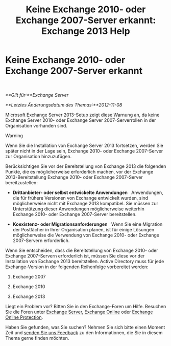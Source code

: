 ﻿---
title: 'Keine Exchange 2010- oder Exchange 2007-Server erkannt: Exchange 2013 Help'
TOCTitle: Keine Exchange 2010- oder Exchange 2007-Server erkannt
ms:assetid: 789cabab-c769-4a16-a6c8-3db82cff8861
ms:mtpsurl: https://technet.microsoft.com/de-de/library/ms.exch.setupreadiness.noe14serverwarning(v=EXCHG.150)
ms:contentKeyID: 50476047
ms.date: 04/24/2018
mtps_version: v=EXCHG.150
ms.translationtype: HT
---

# Keine Exchange 2010- oder Exchange 2007-Server erkannt

 

_**Gilt für:**Exchange Server_

_**Letztes Änderungsdatum des Themas:**2012-11-08_

Microsoft Exchange Server 2013-Setup zeigt diese Warnung an, da keine Exchange Server 2010- oder Exchange Server 2007-Serverrollen in der Organisation vorhanden sind.


> [!WARNING]
> Wenn Sie die Installation von Exchange Server&nbsp;2013 fortsetzen, werden Sie später nicht in der Lage sein, Exchange 2010- oder Exchange 2007-Server zur Organisation hinzuzufügen.



Berücksichtigen Sie vor der Bereitstellung von Exchange 2013 die folgenden Punkte, die es möglicherweise erforderlich machen, vor der Exchange 2013-Bereitstellung Exchange 2010- oder Exchange 2007-Server bereitzustellen:

  - **Drittanbieter- oder selbst entwickelte Anwendungen**   Anwendungen, die für frühere Versionen von Exchange entwickelt wurden, sind möglicherweise nicht mit Exchange 2013 kompatibel. Sie müssen zur Unterstützung dieser Anwendungen möglicherweise weiterhin Exchange 2010- oder Exchange 2007-Server bereitstellen.

  - **Koexistenz- oder Migrationsanforderungen**   Wenn Sie eine Migration der Postfächer in Ihrer Organisation planen, ist für einige Lösungen möglicherweise die Verwendung von Exchange 2010- oder Exchange 2007-Servern erforderlich.

Wenn Sie entscheiden, dass die Bereitstellung von Exchange 2010- oder Exchange 2007-Servern erforderlich ist, müssen Sie diese vor der Installation von Exchange 2013 bereitstellen. Active Directory muss für jede Exchange-Version in der folgenden Reihenfolge vorbereitet werden:

1.  Exchange 2007

2.  Exchange 2010

3.  Exchange 2013

Liegt ein Problem vor? Bitten Sie in den Exchange-Foren um Hilfe. Besuchen Sie die Foren unter [Exchange Server](https://go.microsoft.com/fwlink/p/?linkid=60612), [Exchange Online](https://go.microsoft.com/fwlink/p/?linkid=267542) oder [Exchange Online Protection](https://go.microsoft.com/fwlink/p/?linkid=285351).

Haben Sie gefunden, was Sie suchen? Nehmen Sie sich bitte einen Moment Zeit und [senden Sie uns Feedback](mailto:exsetuphelpfeedback@microsoft.com?subject=exchange%202013%20setup%20help%20feedbac) zu den Informationen, die Sie in diesem Thema gerne finden möchten.

